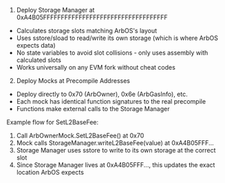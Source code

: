 
1. Deploy Storage Manager at 0xA4B05FFFFFFFFFFFFFFFFFFFFFFFFFFFFFFFFFFF
- Calculates storage slots matching ArbOS's layout
- Uses sstore/sload to read/write its own storage (which is where ArbOS expects data)
- No state variables to avoid slot collisions - only uses assembly with calculated slots
- Works universally on any EVM fork without cheat codes

2. Deploy Mocks at Precompile Addresses
- Deploy directly to 0x70 (ArbOwner), 0x6e (ArbGasInfo), etc.
- Each mock has identical function signatures to the real precompile
- Functions make external calls to the Storage Manager

Example flow for SetL2BaseFee:
1. Call ArbOwnerMock.SetL2BaseFee() at 0x70
2. Mock calls StorageManager.writeL2BaseFee(value) at 0xA4B05FFF...
3. Storage Manager uses sstore to write to its own storage at the correct slot
4. Since Storage Manager lives at 0xA4B05FFF..., this updates the exact location ArbOS expects